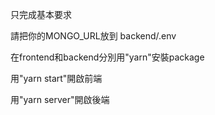 只完成基本要求

請把你的MONGO_URL放到 backend/.env

在frontend和backend分別用"yarn"安裝package

用"yarn start"開啟前端

用"yarn server"開啟後端

